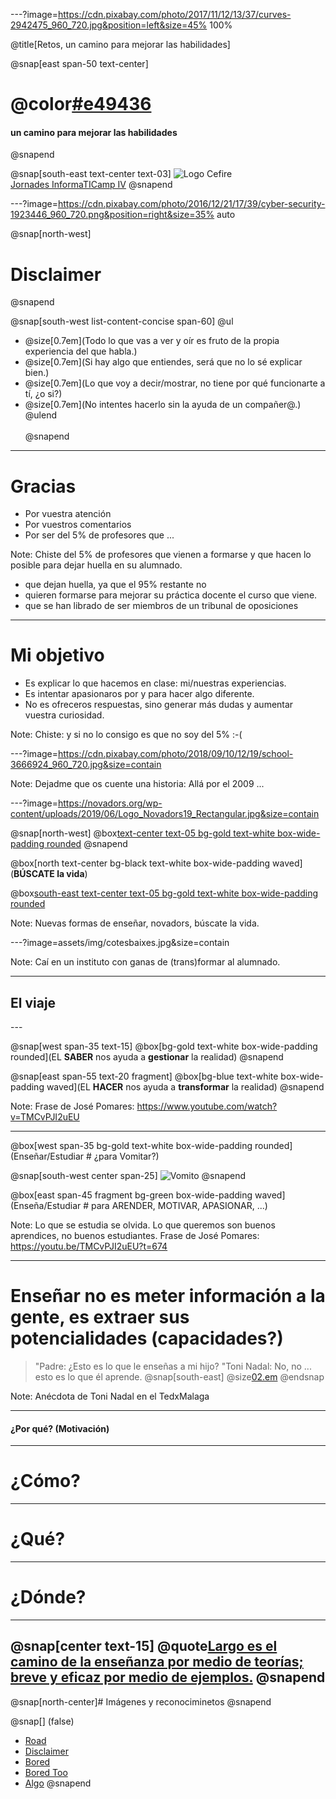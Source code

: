 ---?image=https://cdn.pixabay.com/photo/2017/11/12/13/37/curves-2942475_960_720.jpg&position=left&size=45% 100%

@title[Retos, un camino para mejorar las habilidades]

@snap[east span-50 text-center]
# @color[#e49436](Retos)
#### un camino para mejorar las habilidades
@snapend

@snap[south-east text-center text-03]
![Logo Cefire](http://mestreacasa.gva.es/image/layout_set_logo?img_id=500003437543&t=1561102791500)
<br>
[Jornades InformaTICamp IV](http://mestreacasa.gva.es/web/cefirecastello/jornades/informaticamp_iv)
@snapend

---?image=https://cdn.pixabay.com/photo/2016/12/21/17/39/cyber-security-1923446_960_720.png&position=right&size=35% auto

@snap[north-west]
# Disclaimer
@snapend

@snap[south-west list-content-concise span-60]
@ul[](false)
- @size[0.7em](Todo lo que vas a ver y oír es fruto de la propia experiencia del que habla.)
- @size[0.7em](Si hay algo que entiendes, será que no lo sé explicar bien.)
- @size[0.7em](Lo que voy a decir/mostrar, no tiene por qué funcionarte a tí, ¿o si?)
- @size[0.7em](No intentes hacerlo sin la ayuda de un compañer@.)
@ulend
<br><br>
@snapend

---

# Gracias

- Por vuestra atención
- Por vuestros comentarios
- Por ser del 5% de profesores que ...

Note:
Chiste del 5% de profesores que vienen a formarse y que hacen lo posible para dejar huella en su alumnado.
- que dejan huella, ya que el 95% restante no 
- quieren formarse para mejorar su práctica docente el curso que viene.
- que se han librado de ser miembros de un tribunal de oposiciones

---

# Mi objetivo
- Es explicar lo que hacemos en clase: mi/nuestras experiencias.
- Es intentar apasionaros por y para hacer algo diferente.
- No es ofreceros respuestas, sino generar más dudas y aumentar vuestra curiosidad.

Note:
Chiste: y si no lo consigo es que no soy del 5% :-( 


---?image=https://cdn.pixabay.com/photo/2018/09/10/12/19/school-3666924_960_720.jpg&size=contain

Note: 
Dejadme que os cuente una historia: Allá por el 2009 ...

---?image=https://novadors.org/wp-content/uploads/2019/06/Logo_Novadors19_Rectangular.jpg&size=contain

@snap[north-west]
@box[text-center text-05 bg-gold text-white box-wide-padding rounded](<SPAM>)
@snapend

@box[north text-center bg-black text-white box-wide-padding waved](**BÚSCATE la vida**)

@box[south-east text-center text-05 bg-gold text-white box-wide-padding rounded](</SPAM>)

Note: 
Nuevas formas de enseñar, novadors, búscate la vida. 

---?image=assets/img/cotesbaixes.jpg&size=contain

Note: 
Caí en un instituto con ganas de (trans)formar al alumnado.

---
## El viaje 
<canvas data-chart="bar">
<!--
{
 "data": {
  "labels": ["Grupos ESO","Alumnado","Profesorado Implicado"],
  "datasets": [
   {
    "data":[1,60,6],
    "label":"Curso 15/16",
    "backgroundColor":"rgba(20,20,220,.8)"
   },
   {
    "data":[4,80,15],
    "label":"Curso 16/17",
    "backgroundColor":"rgba(120,120,220,.8)"
   },
   {
    "data":[4,140,30],
    "label":"Curso 17/18",
    "backgroundColor":"rgba(120,120,220,.8)"
   }
  ]
 },
 "options": { "responsive": "true" }
}
-->
</canvas>
---

@snap[west span-35 text-15] 
@box[bg-gold text-white box-wide-padding rounded](EL **SABER** nos ayuda a **gestionar** la realidad) 
@snapend

@snap[east span-55 text-20 fragment] 
@box[bg-blue text-white box-wide-padding waved](EL **HACER** nos ayuda a **transformar** la realidad) 
@snapend

Note: 
Frase de José Pomares: https://www.youtube.com/watch?v=TMCvPJI2uEU

---

@box[west span-35 bg-gold text-white box-wide-padding rounded](Enseñar/Estudiar # ¿para Vomitar?)

@snap[south-west center span-25]
![Vomito](https://openmoji.org/data/color/618x618/1F92E.png)
@snapend

@box[east span-45 fragment bg-green box-wide-padding waved](Enseña/Estudiar #  para ARENDER, MOTIVAR, APASIONAR, ...)

Note: 
Lo que se estudia se olvida.
Lo que queremos son buenos aprendices, no buenos estudiantes.
Frase de José Pomares: https://youtu.be/TMCvPJI2uEU?t=674

---


# Enseñar no es meter información a la gente, es extraer sus potencialidades (capacidades?)

> "Padre: ¿Esto es lo que le enseñas a mi hijo?
> "Toni Nadal: No, no ... esto es lo que él aprende.
@snap[south-east] @size[02.em](https://www.youtube.com/watch?v=FXL2G1p-EDw) @endsnap

Note: 
Anécdota de Toni Nadal en el TedxMalaga

---

#### ¿Por qué? (Motivación)

---

# ¿Cómo? 


---

# ¿Qué?


---

# ¿Dónde?

---

@snap[center text-15]
@quote[Largo es el camino de la enseñanza por medio de teorías; breve y eficaz por medio de ejemplos.](Séneca)
@snapend
---
@snap[north-center]# Imágenes y reconociminetos @snapend

@snap[] (false)
- [Road](https://cdn.pixabay.com/photo/2017/11/12/13/37/curves-2942475_960_720.jpg)
- [Disclaimer](https://pixabay.com/es/illustrations/seguridad-cibernética-1923446/)
- [Bored](https://pixabay.com/photos/book-bored-college-education-15584/)
- [Bored Too](https://pixabay.com/photos/school-bored-girl-education-3666924/)
- [Algo]()
@snapend